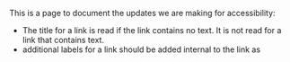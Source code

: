 This is a page to document the updates we are making for accessibility:

* The title for a link is read if the link contains no text.  It is not read for a link that contains text.
* additional labels for a link should be added internal to the link as <span class="sr-only"/> 
